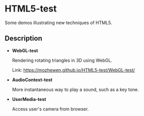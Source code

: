 # HTML5-test

Some demos illustrating new techniques of HTML5. 

## Description

+ **WebGL-test**

    Rendering rotating triangles in 3D using WebGL. 

    Link: https://mozhewen.github.io/HTML5-test/WebGL-test/

+ **AudioContext-test**

    More instantaneous way to play a sound, such as a key tone. 

+ **UserMedia-test**

    Access user's camera from browser. 